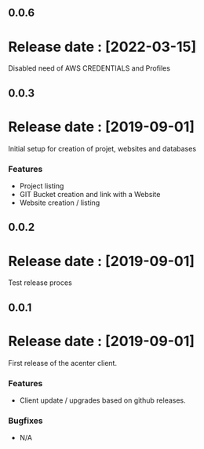 ## 0.0.6

# Release date : [2022-03-15]

Disabled need of AWS CREDENTIALS and Profiles

## 0.0.3

# Release date : [2019-09-01]

Initial setup for creation of projet, websites and databases

### Features

- Project listing
- GIT Bucket creation and link with a Website
- Website creation / listing

## 0.0.2

# Release date : [2019-09-01]

Test release proces

## 0.0.1

# Release date : [2019-09-01]

First release of the acenter client.

### Features

- Client update / upgrades based on github releases.

### Bugfixes

- N/A

